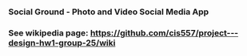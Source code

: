### Social Ground - Photo and Video Social Media App
### See wikipedia page: https://github.com/cis557/project---design-hw1-group-25/wiki

